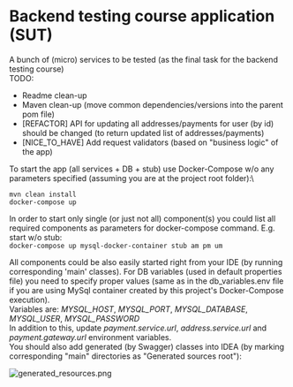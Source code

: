 # Backend testing course application (SUT)

A bunch of (micro) services to be tested (as the final task for the backend testing course)\
TODO:
- Readme clean-up
- Maven clean-up (move common dependencies/versions into the parent pom file)
- [REFACTOR] API for updating all addresses/payments for user (by id) should be changed (to return updated list of addresses/payments)
- [NICE_TO_HAVE] Add request validators (based on "business logic" of the app)


To start the app (all services + DB + stub) use Docker-Compose w/o any parameters specified 
(assuming you are at the project root folder):\
```
mvn clean install
docker-compose up
```

In order to start only single (or just not all) component(s) you could list all required 
components as parameters for docker-compose command. E.g. start w/o stub:\
```docker-compose up mysql-docker-container stub am pm um```

All components could be also easily started right from your IDE 
(by running corresponding 'main' classes). For DB variables (used in default properties file) 
you need to specify proper values (same as in the db_variables.env file if you are using MySql container created 
by this project's Docker-Compose execution).\
Variables are: *MYSQL_HOST*, *MYSQL_PORT*, *MYSQL_DATABASE*, *MYSQL_USER*, *MYSQL_PASSWORD*\
In addition to this, update *payment.service.url*, *address.service.url* and *payment.gateway.url* environment variables.\
You should also add generated (by Swagger) classes into IDEA 
(by marking corresponding "main" directories as "Generated sources root"):

![generated_resources.png](generated_resources.png)

